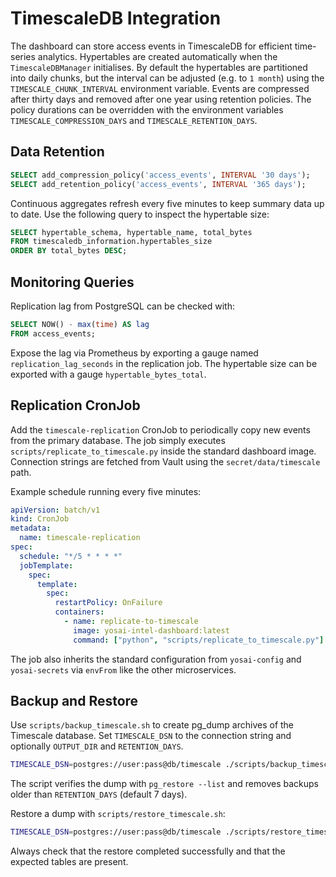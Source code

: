 # TimescaleDB Integration

The dashboard can store access events in TimescaleDB for efficient time-series
analytics. Hypertables are created automatically when the `TimescaleDBManager`
initialises. By default the hypertables are partitioned into daily chunks, but
the interval can be adjusted (e.g. to `1 month`) using the
`TIMESCALE_CHUNK_INTERVAL` environment variable. Events are compressed after
thirty days and removed after one year using retention policies. The policy
durations can be overridden with the environment variables
`TIMESCALE_COMPRESSION_DAYS` and `TIMESCALE_RETENTION_DAYS`.


## Data Retention

```sql
SELECT add_compression_policy('access_events', INTERVAL '30 days');
SELECT add_retention_policy('access_events', INTERVAL '365 days');
```

Continuous aggregates refresh every five minutes to keep summary data up to
date. Use the following query to inspect the hypertable size:

```sql
SELECT hypertable_schema, hypertable_name, total_bytes
FROM timescaledb_information.hypertables_size
ORDER BY total_bytes DESC;
```

## Monitoring Queries

Replication lag from PostgreSQL can be checked with:

```sql
SELECT NOW() - max(time) AS lag
FROM access_events;
```

Expose the lag via Prometheus by exporting a gauge named
`replication_lag_seconds` in the replication job. The hypertable size can be
exported with a gauge `hypertable_bytes_total`.

## Replication CronJob

Add the `timescale-replication` CronJob to periodically copy new events from the
primary database. The job simply executes `scripts/replicate_to_timescale.py`
inside the standard dashboard image. Connection strings are fetched from Vault
using the `secret/data/timescale` path.

Example schedule running every five minutes:

```yaml
apiVersion: batch/v1
kind: CronJob
metadata:
  name: timescale-replication
spec:
  schedule: "*/5 * * * *"
  jobTemplate:
    spec:
      template:
        spec:
          restartPolicy: OnFailure
          containers:
            - name: replicate-to-timescale
              image: yosai-intel-dashboard:latest
              command: ["python", "scripts/replicate_to_timescale.py"]
```

The job also inherits the standard configuration from `yosai-config` and `yosai-secrets` via `envFrom` like the other microservices.

## Backup and Restore

Use `scripts/backup_timescale.sh` to create pg_dump archives of the Timescale database. Set `TIMESCALE_DSN` to the connection string and optionally `OUTPUT_DIR` and `RETENTION_DAYS`.

```bash
TIMESCALE_DSN=postgres://user:pass@db/timescale ./scripts/backup_timescale.sh
```

The script verifies the dump with `pg_restore --list` and removes backups older than `RETENTION_DAYS` (default 7 days).

Restore a dump with `scripts/restore_timescale.sh`:

```bash
TIMESCALE_DSN=postgres://user:pass@db/timescale ./scripts/restore_timescale.sh backups/timescale_20240101_120000.dump
```

Always check that the restore completed successfully and that the expected tables are present.


